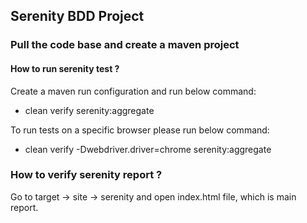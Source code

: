 ## Serenity BDD Project

### Pull the code base and create a maven project

#### How to run serenity test ?
Create a maven run configuration and run below command: 
- clean verify serenity:aggregate 

To run tests on a specific browser please run below command:
- clean verify -Dwebdriver.driver=chrome serenity:aggregate

### How to verify serenity report ?
Go to target -> site -> serenity and open index.html file, which is main report.